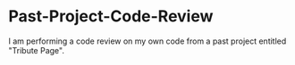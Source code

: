 # Past-Project-Code-Review
I am performing a code review on my own code from a past project entitled "Tribute Page". 

